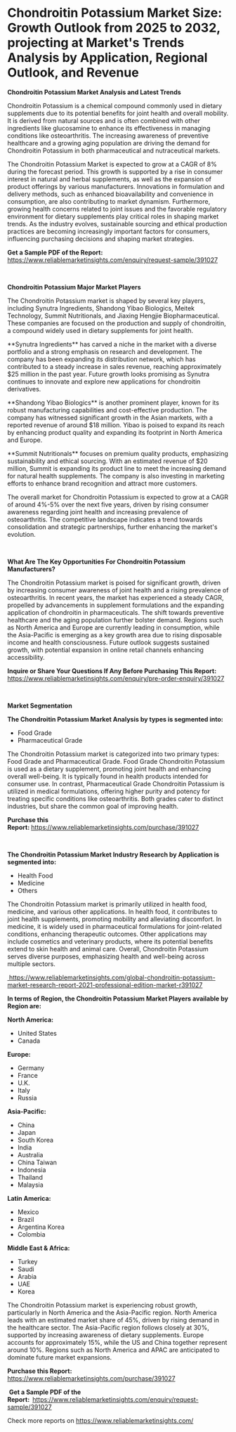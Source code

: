 <p><h1>Chondroitin Potassium Market Size: Growth Outlook from 2025 to 2032, projecting at Market's Trends Analysis by Application, Regional Outlook, and Revenue</h1></p><p><strong>Chondroitin Potassium Market Analysis and Latest Trends</strong></p>
<p><p>Chondroitin Potassium is a chemical compound commonly used in dietary supplements due to its potential benefits for joint health and overall mobility. It is derived from natural sources and is often combined with other ingredients like glucosamine to enhance its effectiveness in managing conditions like osteoarthritis. The increasing awareness of preventive healthcare and a growing aging population are driving the demand for Chondroitin Potassium in both pharmaceutical and nutraceutical markets.</p><p>The Chondroitin Potassium Market is expected to grow at a CAGR of 8% during the forecast period. This growth is supported by a rise in consumer interest in natural and herbal supplements, as well as the expansion of product offerings by various manufacturers. Innovations in formulation and delivery methods, such as enhanced bioavailability and convenience in consumption, are also contributing to market dynamism. Furthermore, growing health concerns related to joint issues and the favorable regulatory environment for dietary supplements play critical roles in shaping market trends. As the industry evolves, sustainable sourcing and ethical production practices are becoming increasingly important factors for consumers, influencing purchasing decisions and shaping market strategies.</p></p>
<p><strong>Get a Sample PDF of the Report:&nbsp;</strong> <a href="https://www.reliablemarketinsights.com/enquiry/request-sample/391027?utm_campaign=3040&utm_medium=2&utm_source=Github&utm_content=ia&utm_term=29032025&utm_id=chondroitin-potassium">https://www.reliablemarketinsights.com/enquiry/request-sample/391027</a></p>
<p>&nbsp;</p>
<p><strong>Chondroitin Potassium Major Market Players</strong></p>
<p><p>The Chondroitin Potassium market is shaped by several key players, including Synutra Ingredients, Shandong Yibao Biologics, Meitek Technology, Summit Nutritionals, and Jiaxing Hengjie Biopharmaceutical. These companies are focused on the production and supply of chondroitin, a compound widely used in dietary supplements for joint health.</p><p>**Synutra Ingredients** has carved a niche in the market with a diverse portfolio and a strong emphasis on research and development. The company has been expanding its distribution network, which has contributed to a steady increase in sales revenue, reaching approximately $25 million in the past year. Future growth looks promising as Synutra continues to innovate and explore new applications for chondroitin derivatives.</p><p>**Shandong Yibao Biologics** is another prominent player, known for its robust manufacturing capabilities and cost-effective production. The company has witnessed significant growth in the Asian markets, with a reported revenue of around $18 million. Yibao is poised to expand its reach by enhancing product quality and expanding its footprint in North America and Europe.</p><p>**Summit Nutritionals** focuses on premium quality products, emphasizing sustainability and ethical sourcing. With an estimated revenue of $20 million, Summit is expanding its product line to meet the increasing demand for natural health supplements. The company is also investing in marketing efforts to enhance brand recognition and attract more customers.</p><p>The overall market for Chondroitin Potassium is expected to grow at a CAGR of around 4%-5% over the next five years, driven by rising consumer awareness regarding joint health and increasing prevalence of osteoarthritis. The competitive landscape indicates a trend towards consolidation and strategic partnerships, further enhancing the market's evolution.</p></p>
<p>&nbsp;</p>
<p><strong>What Are The Key Opportunities For Chondroitin Potassium Manufacturers?</strong></p>
<p><p>The Chondroitin Potassium market is poised for significant growth, driven by increasing consumer awareness of joint health and a rising prevalence of osteoarthritis. In recent years, the market has experienced a steady CAGR, propelled by advancements in supplement formulations and the expanding application of chondroitin in pharmaceuticals. The shift towards preventive healthcare and the aging population further bolster demand. Regions such as North America and Europe are currently leading in consumption, while the Asia-Pacific is emerging as a key growth area due to rising disposable income and health consciousness. Future outlook suggests sustained growth, with potential expansion in online retail channels enhancing accessibility.</p></p>
<p><strong>Inquire or Share Your Questions If Any Before Purchasing This Report:</strong> <a href="https://www.reliablemarketinsights.com/enquiry/pre-order-enquiry/391027?utm_campaign=3040&utm_medium=2&utm_source=Github&utm_content=ia&utm_term=29032025&utm_id=chondroitin-potassium">https://www.reliablemarketinsights.com/enquiry/pre-order-enquiry/391027</a></p>
<p>&nbsp;</p>
<p><strong>Market Segmentation</strong></p>
<p><strong>The Chondroitin Potassium Market Analysis by types is segmented into:</strong></p>
<p><ul><li>Food Grade</li><li>Pharmaceutical Grade</li></ul></p>
<p><p>The Chondroitin Potassium market is categorized into two primary types: Food Grade and Pharmaceutical Grade. Food Grade Chondroitin Potassium is used as a dietary supplement, promoting joint health and enhancing overall well-being. It is typically found in health products intended for consumer use. In contrast, Pharmaceutical Grade Chondroitin Potassium is utilized in medical formulations, offering higher purity and potency for treating specific conditions like osteoarthritis. Both grades cater to distinct industries, but share the common goal of improving health.</p></p>
<p><strong>Purchase this Report:&nbsp;</strong><a href="https://www.reliablemarketinsights.com/purchase/391027?utm_campaign=3040&utm_medium=2&utm_source=Github&utm_content=ia&utm_term=29032025&utm_id=chondroitin-potassium">https://www.reliablemarketinsights.com/purchase/391027</a></p>
<p>&nbsp;</p>
<p><strong>The Chondroitin Potassium Market Industry Research by Application is segmented into:</strong></p>
<p><ul><li>Health Food</li><li>Medicine</li><li>Others</li></ul></p>
<p><p>The Chondroitin Potassium market is primarily utilized in health food, medicine, and various other applications. In health food, it contributes to joint health supplements, promoting mobility and alleviating discomfort. In medicine, it is widely used in pharmaceutical formulations for joint-related conditions, enhancing therapeutic outcomes. Other applications may include cosmetics and veterinary products, where its potential benefits extend to skin health and animal care. Overall, Chondroitin Potassium serves diverse purposes, emphasizing health and well-being across multiple sectors.</p></p>
<p><a href="https://www.reliablemarketinsights.com/global-chondroitin-potassium-market-research-report-2021-professional-edition-market-r391027?utm_campaign=3040&utm_medium=2&utm_source=Github&utm_content=ia&utm_term=29032025&utm_id=chondroitin-potassium">&nbsp;https://www.reliablemarketinsights.com/global-chondroitin-potassium-market-research-report-2021-professional-edition-market-r391027</a></p>
<p><strong>In terms of Region, the Chondroitin Potassium Market Players available by Region are:</strong></p>
<p>
    <p> <strong> North America: </strong>
        <ul>
            <li>United States</li>
            <li>Canada</li>
        </ul>
        </p> 
    <p> <strong> Europe: </strong>
        <ul>
            <li>Germany</li>
            <li>France</li>
            <li>U.K.</li>
            <li>Italy</li>
            <li>Russia</li>
        </ul>
        </p> 
    <p> <strong> Asia-Pacific: </strong>
        <ul>
            <li>China</li>
            <li>Japan</li>
            <li>South Korea</li>
            <li>India</li>
            <li>Australia</li>
            <li>China Taiwan</li>
            <li>Indonesia</li>
            <li>Thailand</li>
            <li>Malaysia</li>
        </ul>
        </p> 
    <p> <strong> Latin America: </strong>
        <ul>
            <li>Mexico</li>
            <li>Brazil</li>
            <li>Argentina Korea</li>
            <li>Colombia</li>
        </ul>
        </p> 
    <p> <strong> Middle East & Africa: </strong>
        <ul>
            <li>Turkey</li>
            <li>Saudi</li>
            <li>Arabia</li>
            <li>UAE</li>
            <li>Korea</li>
        </ul>
    </p>
    </p>
<p><p>The Chondroitin Potassium market is experiencing robust growth, particularly in North America and the Asia-Pacific region. North America leads with an estimated market share of 45%, driven by rising demand in the healthcare sector. The Asia-Pacific region follows closely at 30%, supported by increasing awareness of dietary supplements. Europe accounts for approximately 15%, while the US and China together represent around 10%. Regions such as North America and APAC are anticipated to dominate future market expansions.</p></p>
<p><strong>Purchase this Report: </strong><a href="https://www.reliablemarketinsights.com/purchase/391027?utm_campaign=3040&utm_medium=2&utm_source=Github&utm_content=ia&utm_term=29032025&utm_id=chondroitin-potassium">https://www.reliablemarketinsights.com/purchase/391027</a></p>
<p>&nbsp;<strong>Get a Sample PDF of the Report:&nbsp;&nbsp;</strong><a href="https://www.reliablemarketinsights.com/enquiry/request-sample/391027?utm_campaign=3040&utm_medium=2&utm_source=Github&utm_content=ia&utm_term=29032025&utm_id=chondroitin-potassium">https://www.reliablemarketinsights.com/enquiry/request-sample/391027</a></p>
<p><strong></strong></p>
<p>Check more reports on <a href="https://www.reliablemarketinsights.com/?utm_campaign=3040&utm_medium=2&utm_source=Github&utm_content=ia&utm_term=29032025&utm_id=chondroitin-potassium">https://www.reliablemarketinsights.com/</a></p>